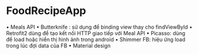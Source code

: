 # FoodRecipeApp
• Meals API
• Butterknife : sử dụng để binding view thay cho findViewById
• Retrofit2 dùng để tạo kết nối HTTP giao tiếp với Meal API
• Picasso: dùng để load hoặc hiển thị hình ảnh trong android
• Shimmer FB: hiệu ứng load trong lúc đợi data của FB
• Material design